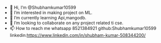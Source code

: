 - 👋 Hi, I’m @Shubhamkumar10599
- 👀 I’m interested in making project on ML.
- 🌱 I’m currently learning Api,mangodb.
- 💞️ I’m looking to collaborate on any project related ti cse.
- 📫 How to reach me whatsapp 8521384921 github:Shubhamkumar10599 linkedin:https://www.linkedin.com/in/shubham-kumar-508344200/

<!---
Shubhamkumar10599/Shubhamkumar10599 is a ✨ special ✨ repository because its `README.md` (this file) appears on your GitHub profile.
You can click the Preview link to take a look at your changes.
--->
